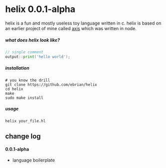 # helix 0.0.1-alpha
helix is a fun and mostly useless toy language written in c. helix is based on an earlier project of mine called [axis](https://github.com/ebrian/axis) which was written in node.

##### what does helix look like?
```go
// single comment
output::print('hello world');
```

##### installation
```
# you know the drill
git clone https://github.com/ebrian/helix
cd helix
make
sudo make install
```

##### usage
```
helix your_file.hl
```

## change log

#### 0.0.1-alpha
- language boilerplate
